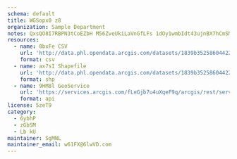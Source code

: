 ```yaml
---
schema: default
title: WGSopx0 z8 
organization: Sample Department 
notes: QxsQO8I7RBPN3tCoEZbH M56ZveUkiLaVnGfLFs 1dOy1wmbIdt43ujnBX7hCmSMlKlpz0YWTA2Uc9a4gDuT85vxq6zDJoEy9FpJ 
resources:
  - name: 0bxFe CSV
    url: 'http://data.phl.opendata.arcgis.com/datasets/1839b35258604422b0b520cbb668df0d_0.csv'
    format: csv
  - name: ax7sI Shapefile
    url: 'http://data.phl.opendata.arcgis.com/datasets/1839b35258604422b0b520cbb668df0d_0.zip'
    format: shp
  - name: 9HM8l GeoService
    url: 'https://services.arcgis.com/fLeGjb7u4uXqeF9q/arcgis/rest/services/Air_Monitoring_Stations/FeatureServer/0/query'
    format: api
license: 5zeT9 
category:
  - 6ybhP 
  - zGbSM 
  - Lb kU 
maintainer: SgMNL  
maintainer_email: w61FX@6lwVD.com
---
```

